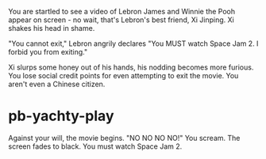You are startled to see a video of Lebron James and Winnie the Pooh appear on screen - no wait, that's Lebron's best friend, Xi Jinping. Xi shakes his head in shame. 

"You cannot exit," Lebron angrily declares "You MUST watch Space Jam 2. I forbid you from exiting."

Xi slurps some honey out of his hands, his nodding becomes more furious. You lose social credit points for even attempting to exit the movie. You aren't even a Chinese citizen.

# pb-yachty-play
Against your will, the movie begins. "NO NO NO NO!" You scream. The screen fades to black. You must watch Space Jam 2.